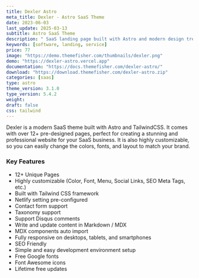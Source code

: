 ```yaml
---
title: Dexler Astro
meta_title: Dexler - Astro SaaS Theme
date: 2023-06-03
last_update: 2025-03-13
subtitle: Astro SaaS Theme
description: " SaaS landing page built with Astro and modern design trends. "
keywords: [software, landing, service]
price: 77
image: "https://demo.themefisher.com/thumbnails/dexler.png"
demo: "https://dexler-astro.vercel.app"
documentation: "https://docs.themefisher.com/dexler-astro/"
download: "https://download.themefisher.com/dexler-astro.zip"
categories: [saas]
type: astro
theme_version: 3.1.0
type_version: 5.4.2
weight:
draft: false
css: tailwind
---
```


Dexler is a modern SaaS theme built with Astro and TailwindCSS. It comes with over 12+ pre-designed pages, perfect for creating a stunning and professional website for your SaaS business. It is also highly customizable, so you can easily change the colors, fonts, and layout to match your brand.

### Key Features

- 12+ Unique Pages
- Highly customizable (Color, Font, Menu, Social Links, SEO Meta Tags, etc.)
- Built with Tailwind CSS framework
- Netlify setting pre-configured
- Contact form support
- Taxonomy support
- Support Disqus comments
- Write and update content in Markdown / MDX
- MDX components auto import
- Fully responsive on desktops, tablets, and smartphones
- SEO Friendly
- Simple and easy development environment setup
- Free Google fonts
- Font Awesome icons
- Lifetime free updates

